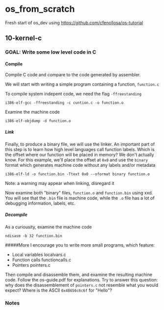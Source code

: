 # os_from_scratch
Fresh start of os_dev using https://github.com/cfenollosa/os-tutorial

## 10-kernel-c

### GOAL: Write some low level code in C
#### Compile
Compile C code and compare to the code generated by assembler.

We will start with writing a simple program containing a function, `function.c`

To compile system indepent code, we need the flag `-ffreestanding`

`i386-elf-gcc -ffreestanding -c cuntion.c -o function.o`

Examine the machine code

`i386-elf-objdump -d function.o`

##### Link
Finally, to produce a binary file, we will use the linker. An important part of this step is to learn how high level languages call function labels. Which is the offset where our function will be placed in memory? We don't actually know. For this example, we'll place the offset at `0x0` and use the `binary` format which generates machine code without any labels and/or metadata

`i386-elf-ld -o function.bin -Ttext 0x0 --oformat binary function.o`

Note: a warning may appear when linking, disregard it

Now examine both "binary" files, `function.o` and `function.bin` using xxd. You will see that the `.bin` file is machine code, while the `.o` file has a lot of debugging information, labels, etc.

##### Decompile
As a curiousity, examine the machine code

`ndisasm -b 32 function.bin`

#####More
I encourage you to write more small programs, which feature:

 * Local variables localvars.c
 * Function calls functioncalls.c
 * Pointers pointers.c

Then compile and disassemble them, and examine the resulting machine code. Follow the os-guide.pdf for explanations. Try to answer this question: why does the disassemblement of `pointers.c` not resemble what you would expect? Where is the ASCII `0x48656c6c6f` for "Hello"?


### Notes
